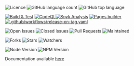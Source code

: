
![Licence](https://img.shields.io/github/license/""/rpi-setup.svg?style=plastic)
![GitHub language count](https://img.shields.io/github/languages/count/""/rpi-setup?style=plastic)
![GitHub top language](https://img.shields.io/github/languages/top/""/rpi-setup?style=plastic)

[![Build & Test](https://github.com/""/rpi-setup/actions/workflows/nodejs-build-prod.yaml/badge.svg)](https://github.com/""/rpi-setup/actions/workflows/nodejs-build-prod.yaml)
[![CodeQL](https://github.com/""/rpi-setup/actions/workflows/codeql-analysis.yml/badge.svg)](https://github.com/""/rpi-setup/actions/workflows/codeql-analysis.yml)[![Snyk Analysis](https://github.com/""/rpi-setup/actions/workflows/snyk-analysis.yaml/badge.svg)](https://github.com/""/rpi-setup/actions/workflows/snyk-analysis.yaml)
[![Pages builder](https://github.com/""/rpi-setup/actions/workflows/pages.yaml/badge.svg)](https://github.com/""/rpi-setup/actions/workflows/pages.yaml)
[![.github/workflows/release-on-tag.yaml](https://github.com/""/rpi-setup/actions/workflows/release-on-tag.yaml/badge.svg?event=release)](https://github.com/""/rpi-setup/actions/workflows/release-on-tag.yaml)

![Open Issues](https://img.shields.io/github/issues/""/rpi-setup.svg)
![Closed Issues](https://img.shields.io/github/issues-closed/""/rpi-setup.svg)
![Pull Requests](https://img.shields.io/github/issues-pr-closed/""/rpi-setup.svg)
![Maintained](https://img.shields.io/badge/Maintained%3F-yes-green.svg)

![Forks](https://img.shields.io/github/forks/""/rpi-setup.svg)
![Stars](https://img.shields.io/github/stars/""/rpi-setup.svg)
![Watchers](https://img.shields.io/github/watchers/""/rpi-setup.svg)

![Node Version](https://img.shields.io/badge/dynamic/json.svg?url=https%3A%2F%2Fraw.githubusercontent.com%2Fbadges%2Fshields%2Fmaster%2Fpackage.json&label=Node&query=$.engines.node&colorB=blue)
![NPM Version](https://img.shields.io/badge/dynamic/json.svg?url=https%3A%2F%2Fraw.githubusercontent.com%2Fbadges%2Fshields%2Fmaster%2Fpackage.json&label=NPM&query=$.engines.npm&colorB=purple)

Documentation available [here](https://"".github.io/rpi-setup/)